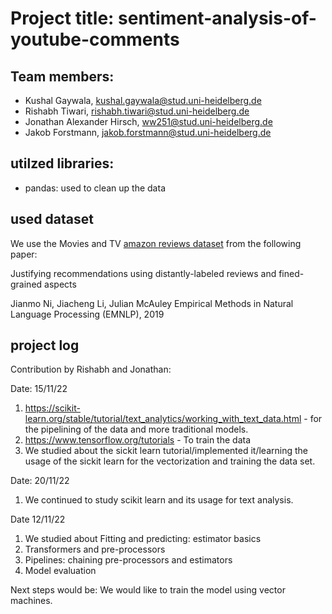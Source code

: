 # Project title: sentiment-analysis-of-youtube-comments
## Team members: 
- Kushal Gaywala, kushal.gaywala@stud.uni-heidelberg.de
- Rishabh Tiwari, rishabh.tiwari@stud.uni-heidelberg.de
- Jonathan Alexander Hirsch, ww251@stud.uni-heidelberg.de 
- Jakob Forstmann, jakob.forstmann@stud.uni-heidelberg.de

## utilzed libraries: 
- pandas: used to clean up the data 

## used dataset 
We use the Movies and TV [amazon reviews dataset](https://nijianmo.github.io/amazon/index.html) from the following paper:

Justifying recommendations using distantly-labeled reviews and fined-grained aspects

Jianmo Ni, Jiacheng Li, Julian McAuley
Empirical Methods in Natural Language Processing (EMNLP), 2019


## project log
Contribution by Rishabh and Jonathan:

Date: 15/11/22
1) https://scikit-learn.org/stable/tutorial/text_analytics/working_with_text_data.html - for the pipelining of the data and more traditional models.
2) https://www.tensorflow.org/tutorials - To train the data 
3) We studied about the sickit learn tutorial/implemented it/learning the usage of the sickit learn for the vectorization and training the data set. 

Date: 20/11/22

1) We continued to study scikit learn and its usage for text analysis.

Date 12/11/22

1) We studied about Fitting and predicting: estimator basics
2) Transformers and pre-processors
3) Pipelines: chaining pre-processors and estimators
4) Model evaluation


Next steps would be: We would like to train the model using vector machines. 

